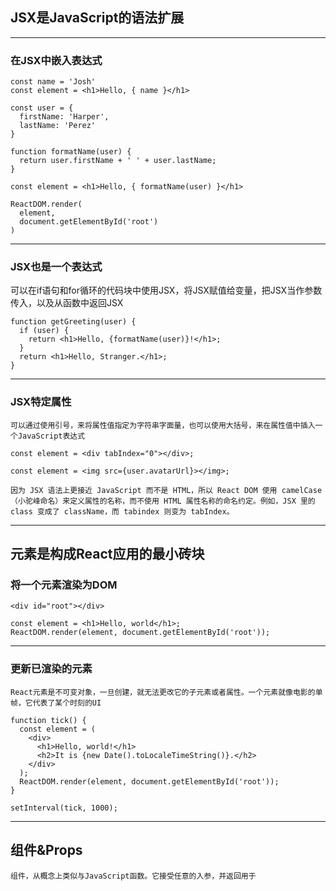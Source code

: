 ## JSX是JavaScript的语法扩展
---

### 在JSX中嵌入表达式
```
const name = 'Josh'
const element = <h1>Hello, { name }</h1>

const user = {
  firstName: 'Harper',
  lastName: 'Perez'
}

function formatName(user) {
  return user.firstName + ' ' + user.lastName;
}

const element = <h1>Hello, { formatName(user) }</h1>

ReactDOM.render(
  element,
  document.getElementById('root')
)
```
---
### JSX也是一个表达式
可以在if语句和for循环的代码块中使用JSX，将JSX赋值给变量，把JSX当作参数传入，以及从函数中返回JSX
```
function getGreeting(user) {
  if (user) {
    return <h1>Hello, {formatName(user)}!</h1>;
  }
  return <h1>Hello, Stranger.</h1>;
}

```
---
### JSX特定属性
    可以通过使用引号，来将属性值指定为字符串字面量，也可以使用大括号，来在属性值中插入一个JavaScript表达式
```
const element = <div tabIndex="0"></div>;

const element = <img src={user.avatarUrl}></img>;

```



    因为 JSX 语法上更接近 JavaScript 而不是 HTML，所以 React DOM 使用 camelCase（小驼峰命名）来定义属性的名称，而不使用 HTML 属性名称的命名约定。例如，JSX 里的 class 变成了 className，而 tabindex 则变为 tabIndex。
---

## 元素是构成React应用的最小砖块
### 将一个元素渲染为DOM
```
<div id="root"></div>

const element = <h1>Hello, world</h1>;
ReactDOM.render(element, document.getElementById('root'));
```
---
### 更新已渲染的元素
    React元素是不可变对象，一旦创建，就无法更改它的子元素或者属性。一个元素就像电影的单帧，它代表了某个时刻的UI
```
function tick() {
  const element = (
    <div>
      <h1>Hello, world!</h1>
      <h2>It is {new Date().toLocaleTimeString()}.</h2>
    </div>
  );
  ReactDOM.render(element, document.getElementById('root'));
}

setInterval(tick, 1000);
```
---
## 组件&Props
    组件，从概念上类似与JavaScript函数。它接受任意的入参，并返回用于
